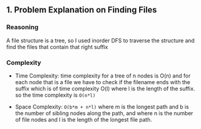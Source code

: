 ## 1. Problem Explanation on Finding Files

### Reasoning

A file structure is a tree, so I used inorder DFS to traverse the structure and find the files that contain that right suffix

### Complexity 

- Time Complexity: time complexity for a tree of n nodes is O(n) and for each node that is a file we have to check if the filename ends with the suffix which is of time complexity O(l) where l is the length of the suffix.
  so the time complexity is `O(n*l)`

- Space Complexity: `O(b*m + n*l)` where m is the longest path and b is the number of sibling nodes along the path, and where n is the number of file nodes and l is the length of the longest file path.
